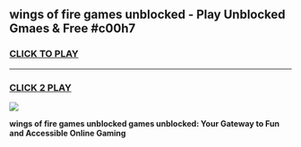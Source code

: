 
## wings of fire games unblocked - Play Unblocked Gmaes & Free #c00h7
<h3>
<a href="https://premium.freeplayer.one?title=wings_of_fire_games_unblocked&ref=03M">CLICK TO PLAY</a></h3>
<hr>

<h3>
<a href="https://premium.freeplayer.one?title=wings_of_fire_games_unblocked&ref=03M">CLICK 2 PLAY</a>
  
</h3>

<a href="https://premium.freeplayer.one?title=wings_of_fire_games_unblocked&ref=03M"><img src="https://clearcache.store/games.png"></a>


**wings of fire games unblocked games unblocked: Your Gateway to Fun and Accessible Online Gaming**
